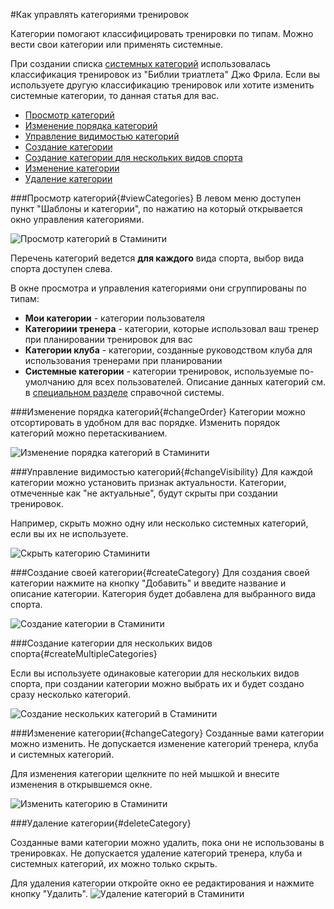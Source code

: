 #Как управлять категориями тренировок

Категории помогают классифицировать тренировки по типам. Можно вести свои категории или применять системные.

При создании списка [системных категорий](/basics/activity-categories.md) использовалась классификация тренировок из "Библии триатлета" Джо Фрила. 
Если вы используете другую классификацию тренировок или хотите изменить системные категории, то данная статья для вас.

* [Просмотр категорий](#viewCategories)
* [Изменение порядка категорий](#changeOrder)
* [Управление видимостью категорий](#changeVisibility)
* [Создание категории](#createCategory)
* [Создание категории для нескольких видов спорта](#createMultipleCategories)
* [Изменение категории](#changeCategory)
* [Удаление категории](#deleteCategory)

###Просмотр категорий{#viewCategories}
В левом меню доступен пункт "Шаблоны и категории", по нажатию на который открывается окно управления категориями.

![Просмотр категорий в Стаминити](http://content.staminity.com/assets/images/categories/categories-list.png)

Перечень категорий ведется **для каждого** вида спорта, выбор вида спорта доступен слева. 

В окне просмотра и управления категориями они сгруппированы по типам:
* **Мои категории** - категории пользователя
* **Категориии тренера** - категории, которые использовал ваш тренер при планировании тренировок для вас
* **Категории клуба** - категории, созданные руководством клуба для использования тренерами при планировании
* **Системные категории** - категории тренировок, используемые по-умолчанию для всех пользователей. Описание данных категорий см. в [специальном разделе](/basics/activity-categories.md) справочной системы.

###Изменение порядка категорий{#changeOrder}
Категории можно отсортировать в удобном для вас порядке. Изменить порядок категорий можно перетаскиванием. 

![Изменение порядка категорий в Стаминити](http://content.staminity.com/assets/images/categories/change-order.gif)

###Управление видимостью категорий{#changeVisibility}
Для каждой категории можно установить признак актуальности. Категории, отмеченные как "не актуальные", будут скрыты при создании тренировок. 

Например, скрыть можно одну или несколько системных категорий, если вы их не используете.

![Скрыть категорию Стаминити](http://content.staminity.com/assets/images/categories/change-visibility.png)

###Создание своей категории{#createCategory}
Для создания своей категории нажмите на кнопку "Добавить" и введите название и описание категории. Категория будет добавлена для выбранного вида спорта.

![Создание категории в Стаминити](http://content.staminity.com/assets/images/categories/create-single-category.gif)

###Создание категории для нескольких видов спорта{#createMultipleCategories}

Если вы используете одинаковые категории для нескольких видов спорта, при создании категории можно выбрать их и будет создано сразу несколько категорий. 

![Создание нескольких категорий в Стаминити](http://content.staminity.com/assets/images/categories/create-multiple-categories.gif)


###Изменение категории{#changeCategory}
Созданные вами категории можно изменить. Не допускается изменение категорий тренера, клуба и системных категорий.

Для изменения категории щелкните по ней мышкой и внесите изменения в открывшемся окне.

![Изменить категорию в Стаминити](http://content.staminity.com/assets/images/categories/change-category.png)

###Удаление категории{#deleteCategory}

Созданные вами категории можно удалить, пока они не использованы в тренировках. 
Не допускается удаление категорий тренера, клуба и системных категорий, их можно только скрыть.

Для удаления категории откройте окно ее редактирования и нажмите кнопку "Удалить".
![Удаление категорий в Стаминити](http://content.staminity.com/assets/images/categories/delete-category.gif)


